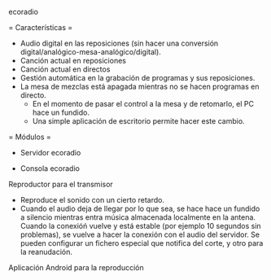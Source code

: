 
ecoradio

= Características = 

 * Audio digital en las reposiciones (sin hacer una conversión digital/analógico-mesa-analógico/digital).
 * Canción actual en reposiciones
 * Canción actual en directos
 * Gestión automática en la grabación de programas y sus reposiciones. 
 * La mesa de mezclas está apagada mientras no se hacen programas en directo. 
    * En el momento de pasar el control a la mesa y de retomarlo, el PC hace un fundido. 
    * Una simple aplicación de escritorio permite hacer este cambio.  


= Módulos =

 * Servidor ecoradio 

 * Consola ecoradio 

Reproductor para el transmisor 

 * Reproduce el sonido con un cierto retardo. 
 * Cuando el audio deja de llegar por lo que sea, se hace hace un fundido a silencio mientras entra música almacenada localmente en la antena.  Cuando la conexióń vuelve y está estable (por ejemplo 10 segundos sin problemas), se vuelve a hacer la conexión con el audio del servidor.  Se pueden configurar un fichero especial que notifica del corte, y otro para la reanudación. 

Aplicación Android para la reproducción


